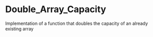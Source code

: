 # Double_Array_Capacity
Implementation of a function that doubles the capacity of an already existing array
